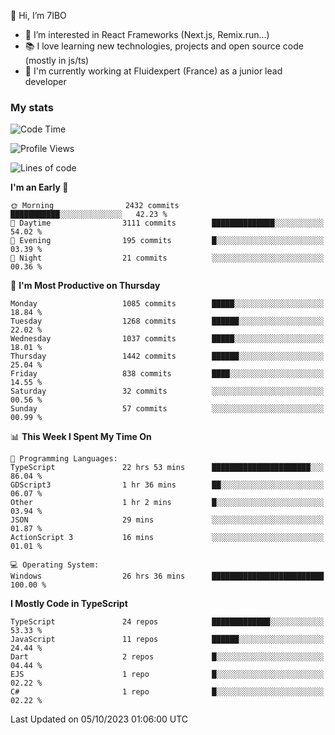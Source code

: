 👋 Hi, I’m 7IBO

- 👀 I’m interested in React Frameworks (Next.js, Remix.run...)
- 📚 I love learning new technologies, projects and open source code (mostly in js/ts)
- 💼 I'm currently working at Fluidexpert (France) as a junior lead developer

### My stats
<!--START_SECTION:waka-->
![Code Time](http://img.shields.io/badge/Code%20Time-221%20hrs%2059%20mins-blue)

![Profile Views](http://img.shields.io/badge/Profile%20Views-0-blue)

![Lines of code](https://img.shields.io/badge/From%20Hello%20World%20I%27ve%20Written-7.2%20million%20lines%20of%20code-blue)

**I'm an Early 🐤** 

```text
🌞 Morning                2432 commits        ███████████░░░░░░░░░░░░░░   42.23 % 
🌆 Daytime                3111 commits        ██████████████░░░░░░░░░░░   54.02 % 
🌃 Evening                195 commits         █░░░░░░░░░░░░░░░░░░░░░░░░   03.39 % 
🌙 Night                  21 commits          ░░░░░░░░░░░░░░░░░░░░░░░░░   00.36 % 
```
📅 **I'm Most Productive on Thursday** 

```text
Monday                   1085 commits        █████░░░░░░░░░░░░░░░░░░░░   18.84 % 
Tuesday                  1268 commits        ██████░░░░░░░░░░░░░░░░░░░   22.02 % 
Wednesday                1037 commits        █████░░░░░░░░░░░░░░░░░░░░   18.01 % 
Thursday                 1442 commits        ██████░░░░░░░░░░░░░░░░░░░   25.04 % 
Friday                   838 commits         ████░░░░░░░░░░░░░░░░░░░░░   14.55 % 
Saturday                 32 commits          ░░░░░░░░░░░░░░░░░░░░░░░░░   00.56 % 
Sunday                   57 commits          ░░░░░░░░░░░░░░░░░░░░░░░░░   00.99 % 
```


📊 **This Week I Spent My Time On** 

```text
💬 Programming Languages: 
TypeScript               22 hrs 53 mins      ██████████████████████░░░   86.04 % 
GDScript3                1 hr 36 mins        ██░░░░░░░░░░░░░░░░░░░░░░░   06.07 % 
Other                    1 hr 2 mins         █░░░░░░░░░░░░░░░░░░░░░░░░   03.94 % 
JSON                     29 mins             ░░░░░░░░░░░░░░░░░░░░░░░░░   01.87 % 
ActionScript 3           16 mins             ░░░░░░░░░░░░░░░░░░░░░░░░░   01.01 % 

💻 Operating System: 
Windows                  26 hrs 36 mins      █████████████████████████   100.00 % 
```

**I Mostly Code in TypeScript** 

```text
TypeScript               24 repos            █████████████░░░░░░░░░░░░   53.33 % 
JavaScript               11 repos            ██████░░░░░░░░░░░░░░░░░░░   24.44 % 
Dart                     2 repos             █░░░░░░░░░░░░░░░░░░░░░░░░   04.44 % 
EJS                      1 repo              █░░░░░░░░░░░░░░░░░░░░░░░░   02.22 % 
C#                       1 repo              █░░░░░░░░░░░░░░░░░░░░░░░░   02.22 % 
```




 Last Updated on 05/10/2023 01:06:00 UTC
<!--END_SECTION:waka-->
